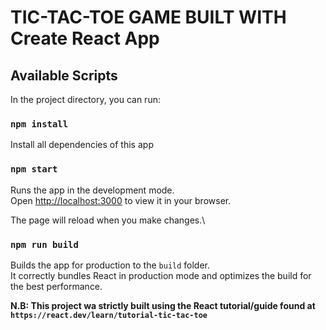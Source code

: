 # TIC-TAC-TOE GAME BUILT WITH Create React App

## Available Scripts

In the project directory, you can run:

### `npm install`

Install all dependencies of this app

### `npm start`

Runs the app in the development mode.\
Open [http://localhost:3000](http://localhost:3000) to view it in your browser.

The page will reload when you make changes.\

### `npm run build`

Builds the app for production to the `build` folder.\
It correctly bundles React in production mode and optimizes the build for the best performance.

**N.B: This project wa strictly built using the React tutorial/guide found at `https://react.dev/learn/tutorial-tic-tac-toe`**
